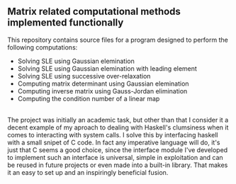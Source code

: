## Matrix related computational methods implemented functionally
This repository contains source files for a program designed to perform the following computations:
* Solving SLE using Gaussian elemination
* Solving SLE using Gaussian elemination with leading element
* Solving SLE using successive over-relaxation
* Computing matrix determinant using Gaussian elemination
* Computing inverse matrix using Gauss-Jordan elimination
* Computing the condition number of a linear map
<br>
  The project was initially an academic task, but other than that I consider it a decent example of my aproach to dealing with Haskell's clumsiness when it comes to interacting with system calls. I solve this by interfacing haskell with a small snipet of C code. In fact any imperative language will do, it's just that C seems a good choice, since the interface module I've developed to implement such an interface is universal, simple in exploitation and can be reused in future projects or even made into a built-in library. That makes it an easy to set up and an inspiringly beneficial fusion.
